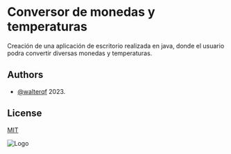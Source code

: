 
# Conversor de monedas y temperaturas

Creación de una aplicación de escritorio realizada en java, donde el usuario podra convertir diversas monedas y temperaturas.


## Authors

- [@walterqf](https://github.com/walterqf) 2023.


## License

[MIT](https://choosealicense.com/licenses/mit/)


![Logo](https://encrypted-tbn0.gstatic.com/images?q=tbn:ANd9GcRGOmEO0sf6u9PNmR8Qo7Y0AhdHujSqNB_DCw&usqp=CAU)

